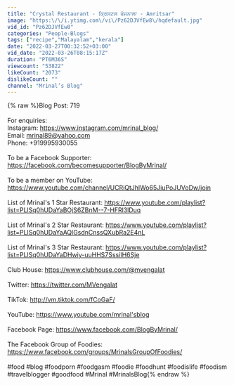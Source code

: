 ```yaml
---
title: "Crystal Restaurant - ਕ੍ਰਿਸਟਲ ਭੋਜਨਾਲਾ - Amritsar"
image: "https:\/\/i.ytimg.com\/vi\/Pz62DJVfEw8\/hqdefault.jpg"
vid_id: "Pz62DJVfEw8"
categories: "People-Blogs"
tags: ["recipe","Malayalam","kerala"]
date: "2022-03-27T00:32:52+03:00"
vid_date: "2022-03-26T08:15:17Z"
duration: "PT6M36S"
viewcount: "53822"
likeCount: "2073"
dislikeCount: ""
channel: "Mrinal’s Blog"
---
```

{% raw %}Blog Post: 719<br /><br />For enquiries:<br />Instagram: <a rel="nofollow" target="blank" href="https://www.instagram.com/mrinal_blog/">https://www.instagram.com/mrinal_blog/</a><br />Email: mrinal89@yahoo.com<br />Phone: +919995930055<br /><br />To be a Facebook Supporter: <a rel="nofollow" target="blank" href="https://facebook.com/becomesupporter/BlogByMrinal/">https://facebook.com/becomesupporter/BlogByMrinal/</a><br /><br />To be a member on YouTube:<br /><a rel="nofollow" target="blank" href="https://www.youtube.com/channel/UCRiQtJhlWo65JiuPoJUVoDw/join">https://www.youtube.com/channel/UCRiQtJhlWo65JiuPoJUVoDw/join</a><br /><br />List of Mrinal's 1 Star Restaurant: <a rel="nofollow" target="blank" href="https://www.youtube.com/playlist?list=PLlSq0hUDaYaBOjS6ZBnM--7-HFRl3lDuq">https://www.youtube.com/playlist?list=PLlSq0hUDaYaBOjS6ZBnM--7-HFRl3lDuq</a><br /><br />List of Mrinal's 2 Star Restaurant: <a rel="nofollow" target="blank" href="https://www.youtube.com/playlist?list=PLlSq0hUDaYaAQlGsdnCnssQXubRa2E4nL">https://www.youtube.com/playlist?list=PLlSq0hUDaYaAQlGsdnCnssQXubRa2E4nL</a><br /><br />List of Mrinal's 3 Star Restaurant: <a rel="nofollow" target="blank" href="https://www.youtube.com/playlist?list=PLlSq0hUDaYaDHwiy-uuHHS7SssiIH6Sje">https://www.youtube.com/playlist?list=PLlSq0hUDaYaDHwiy-uuHHS7SssiIH6Sje</a><br /><br />Club House: <a rel="nofollow" target="blank" href="https://www.clubhouse.com/@mvengalat">https://www.clubhouse.com/@mvengalat</a><br /><br />Twitter: <a rel="nofollow" target="blank" href="https://twitter.com/MVengalat">https://twitter.com/MVengalat</a><br /><br />TikTok: <a rel="nofollow" target="blank" href="http://vm.tiktok.com/fCoGaF/">http://vm.tiktok.com/fCoGaF/</a><br /><br />YouTube: <a rel="nofollow" target="blank" href="https://www.youtube.com/mrinal'sblog">https://www.youtube.com/mrinal'sblog</a><br /><br />Facebook Page: <a rel="nofollow" target="blank" href="https://www.facebook.com/BlogByMrinal/">https://www.facebook.com/BlogByMrinal/</a><br /><br />The Facebook Group of Foodies:<br /><a rel="nofollow" target="blank" href="https://www.facebook.com/groups/MrinalsGroupOfFoodies/">https://www.facebook.com/groups/MrinalsGroupOfFoodies/</a><br /><br />#food #blog #foodporn #foodgasm #foodie #foodhunt #foodislife #foodism #travelblogger #goodfood #Mrinal #MrinalsBlog{% endraw %}
